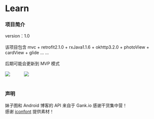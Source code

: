 # Learn
### 项目简介<br>
version：1.0<br><br>
该项目包含 mvc + retrofit2.1.0 + rxJava1.1.6 + okhttp3.2.0 + photoView + cardView + glide  ... ...<br><br>
后期可能会更新到 MVP 模式<br><br>
![](https://github.com/developergx/LearnProject/blob/master/readme1.jpg)
　　　![](https://github.com/developergx/LearnProject/blob/master/readme2.jpg)<br><br>
### 声明<br>
妹子图和 Android 博客的 API 来自于 Gank.io   感谢干货集中营！<br>
感谢 [iconfont](http://www.iconfont.cn/plus/collections/index?type=3&spm=a313x.7781069.1998910419.6.PBPGns) 提供素材！
